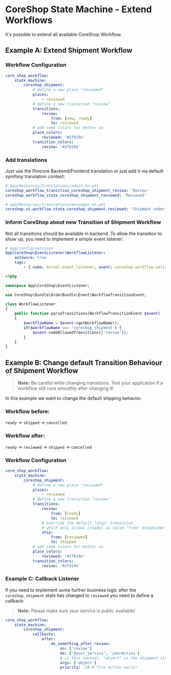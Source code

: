 # CoreShop State Machine - Extend Workflows

It's possible to extend all available CoreShop Workflow.

## Example A: Extend Shipment Workflow


### Workflow Configuration
```yml
core_shop_workflow:
    state_machine:
        coreshop_shipment:
            # define a new place "reviewed"
            places:
                - reviewed
            # define a new transition "review"
            transitions:
                review:
                    from: [new, ready]
                    to: reviewed
            # add some colors for better ux
            place_colors:
                reviewed: '#2f819e'
            transition_colors:
                review: '#2f819e'
```

### Add translations

Just use the Pimcore Backend/Frontend translation or just add it via default symfony translation context:

```yml
# app/Resources/translations/admin.en.yml
coreshop_workflow_transition_coreshop_shipment_review: 'Review'
coreshop_workflow_state_coreshop_shipment_reviewed: 'Reviewed'

# app/Resources/translations/messages.en.yml
coreshop.ui.workflow.state.coreshop_shipment.reviewed: 'Shipment under Review'
```

### Inform CoreShop about new Transition of Shipment Workflow
Not all transitions should be available in backend.
To allow the transition to show up, you need to implement a simple event listener:

```yml
# app/config/services
App\CoreShop\EventListener\WorkflowListener:
    autowire: true
    tags:
        - { name: kernel.event_listener, event: coreshop.workflow.valid_transitions, method: parseTransitions}
```

```php
<?php

namespace App\CoreShop\EventListener;

use CoreShop\Bundle\OrderBundle\Event\WorkflowTransitionEvent;

class WorkflowListener
{
    public function parseTransitions(WorkflowTransitionEvent $event)
    {
        $workflowName = $event->getWorkflowName();
        if($workflowName === 'coreshop_shipment') {
            $event->addAllowedTransitions(['review']);
        }
    }
}
```

## Example B: Change default Transition Behaviour of Shipment Workflow

> **Note:** Be careful while changing transitions. Test your application if a workflow still runs smoothly after changing it!

In this example we want to change the default shipping behavior.

### Workflow before:
`ready` -> `shipped` -> `cancelled`

### Workflow after:
`ready` -> `reviewed` -> `shipped` -> `cancelled`

### Workflow Configuration
```yml
core_shop_workflow:
    state_machine:
        coreshop_shipment:
            # define a new place "reviewed"
            places:
                - reviewed
            # define a new transition "review"
            transitions:
                review:
                    from: [ready]
                    to: reviewed
                # override the default "ship" transition
                # which only allows [ready] as valid "from" dispatcher
                ship:
                    from: [reviewed]
                    to: shipped
            # add some colors for better ux
            place_colors:
                reviewed: '#2f819e'
            transition_colors:
                review: '#2f819e'
```

### Example C: Callback Listener
If you need to implement some further business logic after the `coreshop_shipment` state has changed to `reviewed`
you need to define a callback:

> **Note:** Please make sure your service is public available!

```yml
core_shop_workflow:
    state_machine:
        coreshop_shipment:
            callbacks:
                after:
                    do_something_after_review:
                        on: ['review']
                        do: ['@your_service', 'yourAction']
                        # in this context, "object" is the shipment item
                        args: ['object']
                        priority: -10 # fire action early!
```
